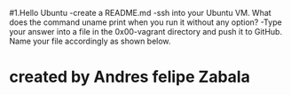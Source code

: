 #1.Hello Ubuntu
-create a README.md
-ssh into your Ubuntu VM. What does the command uname print when you run it without any option? 
-Type your answer into a file in the 0x00-vagrant directory and push it to GitHub. Name your file accordingly as shown below.

# created by Andres felipe Zabala